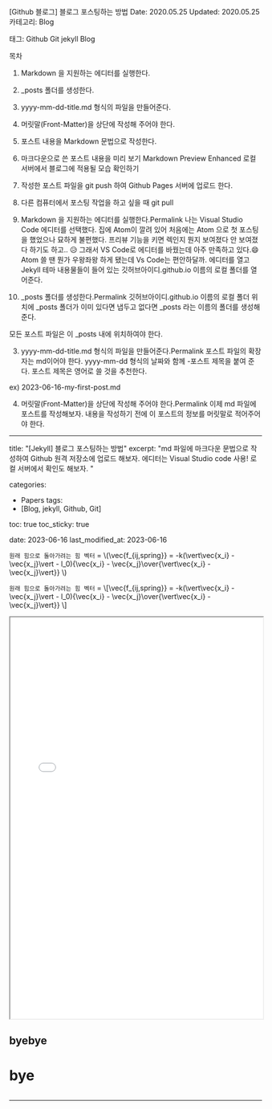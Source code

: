 [Github 블로그] 블로그 포스팅하는 방법
 Date: 2020.05.25    Updated: 2020.05.25
 카테고리: Blog

 태그: Github Git jekyll Blog

 목차
1. Markdown 을 지원하는 에디터를 실행한다.
2. _posts 폴더를 생성한다.
3. yyyy-mm-dd-title.md 형식의 파일을 만들어준다.
4. 머릿말(Front-Matter)을 상단에 작성해 주어야 한다.
5. 포스트 내용을 Markdown 문법으로 작성한다.
6. 마크다운으로 쓴 포스트 내용을 미리 보기
Markdown Preview Enhanced
로컬 서버에서 블로그에 적용될 모습 확인하기
7. 작성한 포스트 파일을 git push 하여 Github Pages 서버에 업로드 한다.
8. 다른 컴퓨터에서 포스팅 작업을 하고 싶을 때 git pull
1. Markdown 을 지원하는 에디터를 실행한다.Permalink
나는 Visual Studio Code 에디터를 선택했다. 집에 Atom이 깔려 있어 처음에는 Atom 으로 첫 포스팅을 했었으나 묘하게 불편했다. 프리뷰 기능을 키면 렉인지 뭔지 보여졌다 안 보여졌다 하기도 하고.. 😥 그래서 VS Code로 에디터를 바꿨는데 아주 만족하고 있다.😄 Atom 쓸 땐 뭔가 우왕좌왕 하게 됐는데 Vs Code는 편안하달까. 에디터를 열고 Jekyll 테마 내용물들이 들어 있는 깃허브아이디.github.io 이름의 로컬 폴더를 열어준다.



2. _posts 폴더를 생성한다.Permalink
깃허브아이디.github.io 이름의 로컬 폴더 위치에 _posts 폴더가 이미 있다면 냅두고 없다면 _posts 라는 이름의 폴더를 생성해 준다.

모든 포스트 파일은 이 _posts 내에 위치하여야 한다.


3. yyyy-mm-dd-title.md 형식의 파일을 만들어준다.Permalink
포스트 파일의 확장자는 md이어야 한다. yyyy-mm-dd 형식의 날짜와 함께 -포스트 제목을 붙여 준다. 포스트 제목은 영어로 쓸 것을 추천한다.

ex) 2023-06-16-my-first-post.md



4. 머릿말(Front-Matter)을 상단에 작성해 주어야 한다.Permalink
이제 md 파일에 포스트를 작성해보자. 내용을 작성하기 전에 이 포스트의 정보를 머릿말로 적어주어야 한다.

---
title:  "[Jekyll] 블로그 포스팅하는 방법"
excerpt: "md 파일에 마크다운 문법으로 작성하여 Github 원격 저장소에 업로드 해보자. 에디터는 Visual Studio code 사용! 로컬 서버에서 확인도 해보자. "

categories:
  - Papers
tags:
  - [Blog, jekyll, Github, Git]

toc: true
toc_sticky: true
 
date: 2023-06-16
last_modified_at: 2023-06-16


`원래 힘으로 돌아가려는 힘 벡터` = \\(\vec{f_{ij,spring}} = -k(\vert\vec{x_i} - \vec{x_j}\vert - l_0){\vec{x_i} - \vec{x_j}\over{\vert\vec{x_i} - \vec{x_j}\vert}} \\)

`원래 힘으로 돌아가려는 힘 벡터` = \\[\vec{f_{ij,spring}} = -k(\vert\vec{x_i} - \vec{x_j}\vert - l_0){\vec{x_i} - \vec{x_j}\over{\vert\vec{x_i} - \vec{x_j}\vert}} \\]


<iframe src="../paper/dimension_reduction/sne.pdf" width="100%" height="800px">
  <p>Unable to display PDF. Click <a href="../paper/dimension_reduction/sne.pdf">here</a> to download it.</p>
</iframe>

byebye
---
# bye
<a href="../paper/dimension_reduction/sne.pdf" class="image fit"><img src="images/marr_pic.jpg" alt=""></a>
    
---